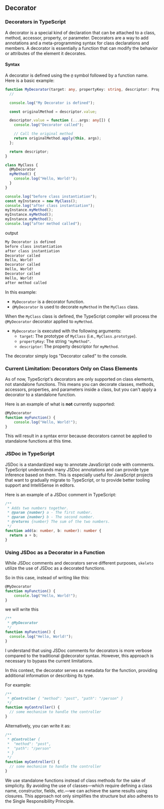 ## Decorator

### Decorators in TypeScript

A decorator is a special kind of declaration that can be attached to a class, method, accessor, property, or parameter. Decorators are a way to add annotations and a meta-programming syntax for class declarations and members. A decorator is essentially a function that can modify the behavior or attributes of the element it decorates.

#### Syntax

A decorator is defined using the `@` symbol followed by a function name. Here is a basic example:

```typescript
function MyDecorator(target: any, propertyKey: string, descriptor: PropertyDescriptor) {
  //

  console.log("My Decorator is defined");

  const originalMethod = descriptor.value;

  descriptor.value = function (...args: any[]) {
    console.log("Decorator called");

    // Call the original method
    return originalMethod.apply(this, args);
  };

  return descriptor;
}

class MyClass {
  @MyDecorator
  myMethod() {
    console.log("Hello, World!");
  }
}

console.log("before class instantiation");
const myInstance = new MyClass();
console.log("after class instantiation");
myInstance.myMethod();
myInstance.myMethod();
myInstance.myMethod();
console.log("after method called");
```

output

```bash
My Decorator is defined
before class instantiation
after class instantiation
Decorator called
Hello, World!
Decorator called
Hello, World!
Decorator called
Hello, World!
after method called
```

In this example:

- `MyDecorator` is a decorator function.
- `@MyDecorator` is used to decorate `myMethod` in the `MyClass` class.

When the `MyClass` class is defined, the TypeScript compiler will process the `@MyDecorator` decorator applied to `myMethod`.

- `MyDecorator` is executed with the following arguments:
  - `target`: The prototype of `MyClass` (i.e., `MyClass.prototype`).
  - `propertyKey`: The string `"myMethod"`.
  - `descriptor`: The property descriptor for `myMethod`.

The decorator simply logs "Decorator called" to the console.

### Current Limitation: Decorators Only on Class Elements

As of now, TypeScript's decorators are only supported on class elements, not standalone functions. This means you can decorate classes, methods, accessors, properties, and parameters inside a class, but you can't apply a decorator to a standalone function.

Here is an example of what is **not** currently supported:

```typescript
@MyDecorator
function myFunction() {
    console.log("Hello, World!");
}
```

This will result in a syntax error because decorators cannot be applied to standalone functions at this time.

### JSDoc in TypeScript

JSDoc is a standardized way to annotate JavaScript code with comments. TypeScript understands many JSDoc annotations and can provide type inference based on them. This is especially useful for JavaScript projects that want to gradually migrate to TypeScript, or to provide better tooling support and IntelliSense in editors.

Here is an example of a JSDoc comment in TypeScript:

```typescript
/**
 * Adds two numbers together.
 * @param {number} a - The first number.
 * @param {number} b - The second number.
 * @returns {number} The sum of the two numbers.
 */
function add(a: number, b: number): number {
  return a + b;
}
```

### Using JSDoc as a Decorator in a Function

While JSDoc comments and decorators serve different purposes, `skeleto` utilize the use of JSDoc as a decorated functions.

So in this case, instead of writing like this:

```typescript
@MyDecorator
function myFunction() {
    console.log("Hello, World!");
}
```

we will write this

```typescript
/**
 * @MyDecorator
 */
function myFunction() {
  console.log("Hello, World!");
}
```

I understand that using JSDoc comments for decorators is more verbose compared to the traditional @decorator syntax. However, this approach is necessary to bypass the current limitations.

In this context, the decorator serves as metadata for the function, providing additional information or describing its type.

For example:

```typescript
/**
 * @Controller { "method": "post", "path": "/person" }
 */
function myController() {
  // some mechanism to handle the controller
}
```

Alternatively, you can write it as:

```typescript
/**
 * @Controller {
 *  "method": "post",
 *  "path": "/person"
 * }
 */
function myController() {
  // some mechanism to handle the controller
}
```

We use standalone functions instead of class methods for the sake of simplicity. By avoiding the use of classes—which require defining a class name, constructor, fields, etc.—we can achieve the same results using closures. This approach not only simplifies the structure but also adheres to the Single Responsibility Principle.
